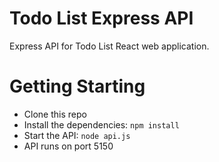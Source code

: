 # Todo List Express API
Express API for Todo List React web application.

# Getting Starting
- Clone this repo
- Install the dependencies: `npm install`
- Start the API: `node api.js`
- API runs on port 5150